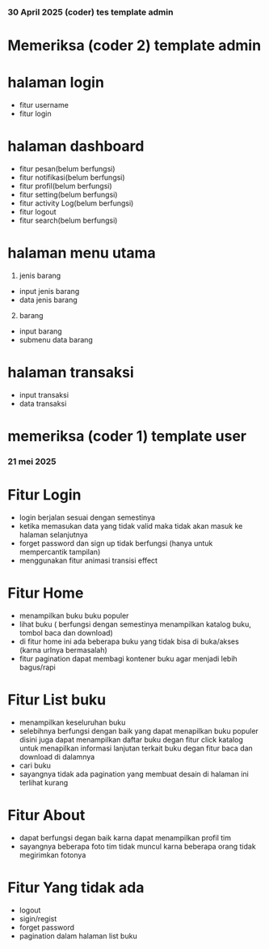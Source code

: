 ### 30 April 2025 (coder) tes template admin
# Memeriksa (coder 2) template admin
# halaman login
- fitur username
- fitur login
# halaman dashboard 
- fitur pesan(belum berfungsi)
- fitur notifikasi(belum berfungsi)
- fitur profil(belum berfungsi)
- fitur setting(belum berfungsi)
- fitur activity Log(belum berfungsi)
- fitur logout
- fitur search(belum berfungsi)
# halaman menu utama
1. jenis barang
- input jenis barang
- data jenis barang
2. barang
- input barang 
- submenu data barang
# halaman transaksi
- input transaksi
- data transaksi
# memeriksa (coder 1) template user

### 21 mei 2025
# Fitur Login
- login berjalan sesuai dengan semestinya
- ketika memasukan data yang tidak valid maka tidak akan masuk ke halaman selanjutnya
- forget password dan sign up tidak berfungsi (hanya untuk mempercantik tampilan)
- menggunakan fitur animasi transisi effect
# Fitur Home
- menampilkan buku buku populer 
- lihat buku ( berfungsi dengan semestinya menampilkan katalog buku, tombol baca dan download)
- di fitur home ini ada beberapa buku yang tidak bisa di buka/akses (karna urlnya bermasalah)
- fitur pagination dapat membagi kontener buku agar menjadi lebih bagus/rapi
# Fitur List buku
- menampilkan keseluruhan buku
- selebihnya berfungsi dengan baik yang dapat menapilkan buku populer disini juga dapat menampilkan daftar buku degan fitur click katalog untuk menapilkan informasi lanjutan terkait buku degan fitur baca dan download di dalamnya
- cari buku 
- sayangnya tidak ada pagination yang membuat desain di halaman ini terlihat kurang
# Fitur About
- dapat berfungsi degan baik karna dapat menampilkan profil tim
- sayangnya beberapa foto tim tidak muncul karna beberapa orang tidak megirimkan fotonya
# Fitur Yang tidak ada
- logout
- sigin/regist
- forget password
- pagination dalam halaman list buku


